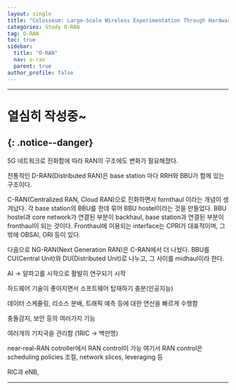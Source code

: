 ```yaml
---
layout: single
title: "Colosseum: Large-Scale Wireless Experimentation Through Hardware-in-the-Loop Network Emulation"
categories: Study O-RAN
tag: O-RAN
toc: true
sidebar:
  title: "O-RAN"
  nav: o-ran
  parent: true
author_profile: false
---
```


---
# 열심히 작성중~
{: .notice--danger}
---
5G 네트워크로 진화함에 따라 RAN의 구조에도 변화가 필요해졌다.

전통적인 D-RAN(Distributed RAN)은 base station 마다 RRH와 BBU가 함께 있는 구조이다.

C-RAN(Centralized RAN, Cloud RAN)으로 진화하면서 fornthaul 이라는 개념이 생겨났다. 각 base station의 BBU를 한데 묶어 BBU hostel이라는 것을 만들었다. BBU hostel과 core network가 연결된 부분이 backhaul, base station과 연결된 부분이 fronthaul이 되는 것이다. Fronthaul에 이용되는 interface는 CPRI가 대표적이며, 그밖에 OBSAI, ORI 등이 있다.

다음으로 NG-RAN(Next Generation RAN)은 C-RAN에서 더 나눴다. BBU를 CU(Central Unit)와 DU(Distributed Unit)로 나누고, 그 사이를 midhaul이라 한다.

<RIC>

AI → 알파고를 시작으로 활발히 연구되기 시작

하드웨어 기술이 좋아지면서 소프트웨어 탑재하기 충분(인공지능)

데이터 스케쥴링, 리소스 분배, 트래픽 예측 등에 대한 연산을 빠르게 수행함

충돌감지, 보안 등의 여러가지 기능

여러개의 기지국을 관리함 (1RIC → 백만명)

near-real-RAN cotroller에서 RAN control이 가능
여기서 RAN control은 scheduling policies 조절, network slices, leveraging 등

RIC과 eNB,

---